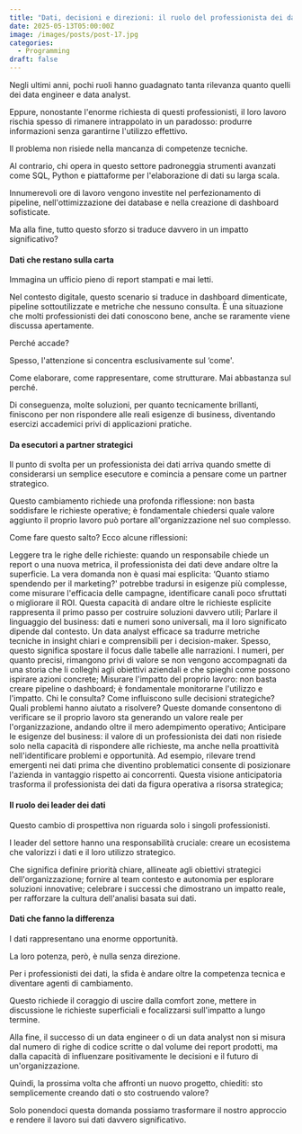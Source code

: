 ```yaml
---
title: "Dati, decisioni e direzioni: il ruolo del professionista dei dati"
date: 2025-05-13T05:00:00Z
image: /images/posts/post-17.jpg
categories: 
  - Programming
draft: false
---
```


Negli ultimi anni, pochi ruoli hanno guadagnato tanta rilevanza quanto quelli dei data engineer e data analyst.

Eppure, nonostante l'enorme richiesta di questi professionisti, il loro lavoro rischia spesso di rimanere intrappolato in un paradosso: produrre informazioni senza garantirne l'utilizzo effettivo.

Il problema non risiede nella mancanza di competenze tecniche.

Al contrario, chi opera in questo settore padroneggia strumenti avanzati come SQL, Python e piattaforme per l'elaborazione di dati su larga scala.

Innumerevoli ore di lavoro vengono investite nel perfezionamento di pipeline, nell'ottimizzazione dei database e nella creazione di dashboard sofisticate.

Ma alla fine, tutto questo sforzo si traduce davvero in un impatto significativo?

#### Dati che restano sulla carta

Immagina un ufficio pieno di report stampati e mai letti.

Nel contesto digitale, questo scenario si traduce in dashboard dimenticate, pipeline sottoutilizzate e metriche che nessuno consulta. È una situazione che molti professionisti dei dati conoscono bene, anche se raramente viene discussa apertamente.

Perché accade?

Spesso, l'attenzione si concentra esclusivamente sul ‘come'.

Come elaborare, come rappresentare, come strutturare. Mai abbastanza sul perché.

Di conseguenza, molte soluzioni, per quanto tecnicamente brillanti, finiscono per non rispondere alle reali esigenze di business, diventando esercizi accademici privi di applicazioni pratiche.

#### Da esecutori a partner strategici

Il punto di svolta per un professionista dei dati arriva quando smette di considerarsi un semplice esecutore e comincia a pensare come un partner strategico.

Questo cambiamento richiede una profonda riflessione: non basta soddisfare le richieste operative; è fondamentale chiedersi quale valore aggiunto il proprio lavoro può portare all'organizzazione nel suo complesso.

Come fare questo salto? Ecco alcune riflessioni:

Leggere tra le righe delle richieste: quando un responsabile chiede un report o una nuova metrica, il professionista dei dati deve andare oltre la superficie. La vera domanda non è quasi mai esplicita: ‘Quanto stiamo spendendo per il marketing?' potrebbe tradursi in esigenze più complesse, come misurare l'efficacia delle campagne, identificare canali poco sfruttati o migliorare il ROI. Questa capacità di andare oltre le richieste esplicite rappresenta il primo passo per costruire soluzioni davvero utili;
Parlare il linguaggio del business: dati e numeri sono universali, ma il loro significato dipende dal contesto. Un data analyst efficace sa tradurre metriche tecniche in insight chiari e comprensibili per i decision-maker. Spesso, questo significa spostare il focus dalle tabelle alle narrazioni. I numeri, per quanto precisi, rimangono privi di valore se non vengono accompagnati da una storia che li colleghi agli obiettivi aziendali e che spieghi come possono ispirare azioni concrete;
Misurare l'impatto del proprio lavoro: non basta creare pipeline o dashboard; è fondamentale monitorarne l'utilizzo e l'impatto. Chi le consulta? Come influiscono sulle decisioni strategiche? Quali problemi hanno aiutato a risolvere? Queste domande consentono di verificare se il proprio lavoro sta generando un valore reale per l'organizzazione, andando oltre il mero adempimento operativo;
Anticipare le esigenze del business: il valore di un professionista dei dati non risiede solo nella capacità di rispondere alle richieste, ma anche nella proattività nell'identificare problemi e opportunità. Ad esempio, rilevare trend emergenti nei dati prima che diventino problematici consente di posizionare l'azienda in vantaggio rispetto ai concorrenti. Questa visione anticipatoria trasforma il professionista dei dati da figura operativa a risorsa strategica;

#### Il ruolo dei leader dei dati

Questo cambio di prospettiva non riguarda solo i singoli professionisti.

I leader del settore hanno una responsabilità cruciale: creare un ecosistema che valorizzi i dati e il loro utilizzo strategico.

Che significa definire priorità chiare, allineate agli obiettivi strategici dell'organizzazione; fornire al team contesto e autonomia per esplorare soluzioni innovative; celebrare i successi che dimostrano un impatto reale, per rafforzare la cultura dell'analisi basata sui dati.

#### Dati che fanno la differenza

I dati rappresentano una enorme opportunità.

La loro potenza, però, è nulla senza direzione.

Per i professionisti dei dati, la sfida è andare oltre la competenza tecnica e diventare agenti di cambiamento.

Questo richiede il coraggio di uscire dalla comfort zone, mettere in discussione le richieste superficiali e focalizzarsi sull'impatto a lungo termine.

Alla fine, il successo di un data engineer o di un data analyst non si misura dal numero di righe di codice scritte o dal volume dei report prodotti, ma dalla capacità di influenzare positivamente le decisioni e il futuro di un'organizzazione.

Quindi, la prossima volta che affronti un nuovo progetto, chiediti: sto semplicemente creando dati o sto costruendo valore?

Solo ponendoci questa domanda possiamo trasformare il nostro approccio e rendere il lavoro sui dati davvero significativo.